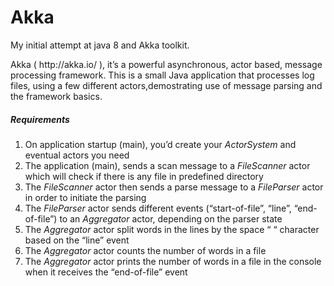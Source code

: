# Akka
My initial attempt at java 8 and Akka toolkit.
<p>
Akka ( http://akka.io/ ), it’s a powerful asynchronous, actor based, message processing framework.
This is a small Java application that processes log files, using a few different actors,demostrating use of message parsing and the framework basics.
</p>
<h5>Requirements</h5>
<ol>
<li>On application startup (main), you’d create your <i>ActorSystem</i> and eventual actors you need</li>
<li>The application (main), sends a scan message to a <i>FileScanner</i> actor which will check if there is any file in predefined directory</li>
<li>The <i>FileScanner</i> actor then sends a parse message to a <i>FileParser</i> actor in order to initiate the parsing</li>
<li>The <i>FileParser</i> actor sends different events (“start-of-file”, “line”, “end-of-file”) to an <i>Aggregator</i> actor, depending on the parser state</li>
<li>The <i>Aggregator</i> actor split words in the lines by the space “ “ character based on the “line” event</li>
<li>The <i>Aggregator</i> actor counts the number of words in a file</li>
<li>The <i>Aggregator</i> actor prints the number of words in a file in the console when it receives the “end-of-file” event</li>
</ol>
